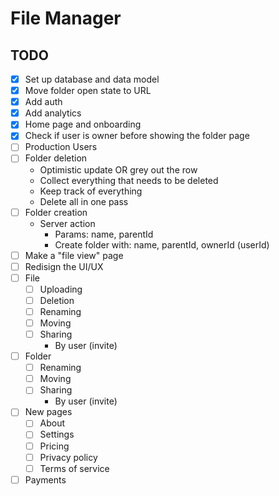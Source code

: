 # File Manager

## TODO

- [x] Set up database and data model
- [x] Move folder open state to URL
- [x] Add auth
- [x] Add analytics
- [x] Home page and onboarding
- [x] Check if user is owner before showing the folder page
- [ ] Production Users
- [ ] Folder deletion
  - Optimistic update OR grey out the row
  - Collect everything that needs to be deleted
  - Keep track of everything
  - Delete all in one pass
- [ ] Folder creation
  - Server action
    - Params: name, parentId
    - Create folder with: name, parentId, ownerId (userId)
- [ ] Make a "file view" page
- [ ] Redisign the UI/UX
- [ ] File
  - [ ] Uploading
  - [ ] Deletion
  - [ ] Renaming
  - [ ] Moving
  - [ ] Sharing
    - By user (invite)
- [ ] Folder
  - [ ] Renaming
  - [ ] Moving
  - [ ] Sharing
    - By user (invite)
- [ ] New pages
  - [ ] About
  - [ ] Settings
  - [ ] Pricing
  - [ ] Privacy policy
  - [ ] Terms of service
- [ ] Payments
